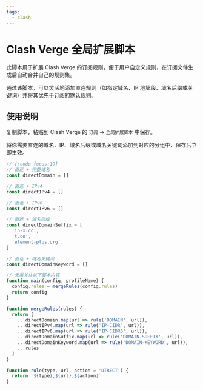 ```yaml
---
tags:
  - clash
---
```


# Clash Verge 全局扩展脚本

此脚本用于扩展 Clash Verge 的订阅规则，便于用户自定义规则，在订阅文件生成后自动合并自己的规则集。

通过该脚本，可以灵活地添加直连规则（如指定域名、IP 地址段、域名后缀或关键词）并将其优先于订阅的默认规则。

## 使用说明

复制脚本，粘贴到 Clash Verge 的 `订阅` -> `全局扩展脚本` 中保存。

将你需要直连的域名、IP、域名后缀或域名关键词添加到对应的分组中，保存后立即生效。

```js
// [!code focus:19]
// 直连 + 完整域名
const directDomain = []

// 直连 + IPv4
const directIPv4 = []

// 直连 + IPv6
const directIPv6 = []

// 直连 + 域名后缀
const directDomainSuffix = [
  'in-x.cc',
  't.co',
  'element-plus.org',
]

// 直连 + 域名关键词
const directDomainKeyword = []

// 无需关注以下脚本内容
function main(config, profileName) {
  config.rules = mergeRules(config.rules)
  return config
}

function mergeRules(rules) {
  return [
    ...directDomain.map(url => rule('DOMAIN', url)),
    ...directIPv4.map(url => rule('IP-CIDR', url)),
    ...directIPv6.map(url => rule('IP-CIDR6', url)),
    ...directDomainSuffix.map(url => rule('DOMAIN-SUFFIX', url)),
    ...directDomainKeyword.map(url => rule('DOMAIN-KEYWORD', url)),
    ...rules
  ]
}

function rule(type, url, action = 'DIRECT') {
  return `${type},${url},${action}`
}
```
